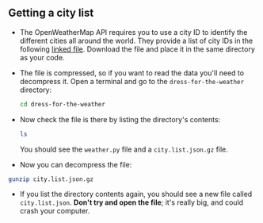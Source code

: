 ## Getting a city list

- The OpenWeatherMap API requires you to use a city ID to identify the different cities all around the world. They provide a list of city IDs in the following [linked file](http://bulk.openweathermap.org/sample/city.list.json.gz). Download the file and place it in the same directory as your code.

- The file is compressed, so if you want to read the data you'll need to decompress it. Open a terminal and go to the `dress-for-the-weather` directory:

	```bash
	cd dress-for-the-weather
	```

- Now check the file is there by listing the directory's contents:

	```bash
	ls
	```

    You should see the `weather.py` file and a `city.list.json.gz` file.

- Now you can decompress the file:

```bash
gunzip city.list.json.gz
```

- If you list the directory contents again, you should see a new file called `city.list.json`. **Don't try and open the file**; it's really big, and could crash your computer.

